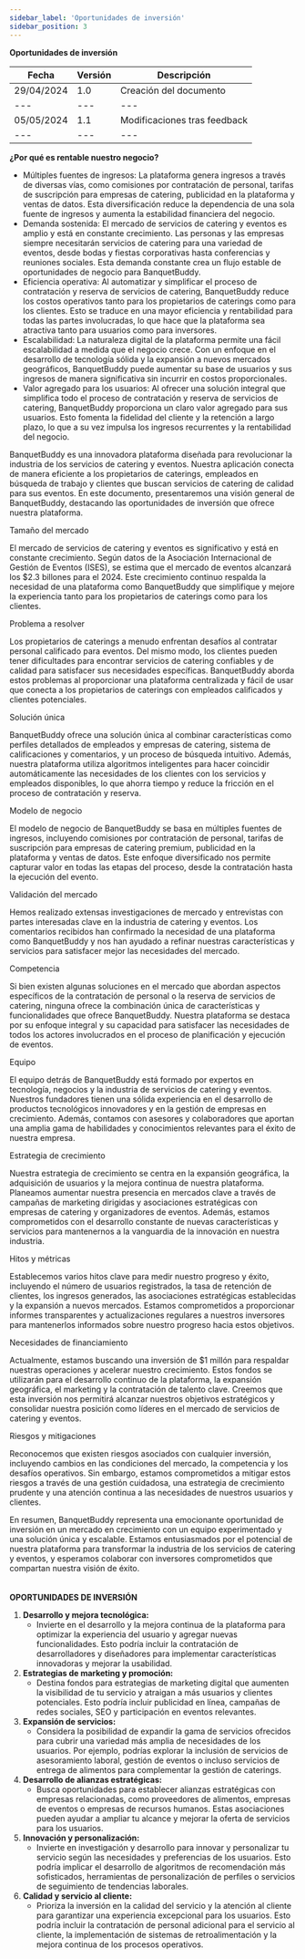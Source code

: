 ```yaml
---
sidebar_label: 'Oportunidades de inversión'
sidebar_position: 3
---
```


**Oportunidades de inversión**

| **Fecha** | **Versión** | **Descripción** |
| --- | --- | --- |
| 29/04/2024 | 1.0 | Creación del documento |
| --- | --- | --- |
| 05/05/2024 | 1.1 | Modificaciones tras feedback |
| --- | --- | --- |

**¿Por qué es rentable nuestro negocio?**

- Múltiples fuentes de ingresos: La plataforma genera ingresos a través de diversas vías, como comisiones por contratación de personal, tarifas de suscripción para empresas de catering, publicidad en la plataforma y ventas de datos. Esta diversificación reduce la dependencia de una sola fuente de ingresos y aumenta la estabilidad financiera del negocio.
- Demanda sostenida: El mercado de servicios de catering y eventos es amplio y está en constante crecimiento. Las personas y las empresas siempre necesitarán servicios de catering para una variedad de eventos, desde bodas y fiestas corporativas hasta conferencias y reuniones sociales. Esta demanda constante crea un flujo estable de oportunidades de negocio para BanquetBuddy.
- Eficiencia operativa: Al automatizar y simplificar el proceso de contratación y reserva de servicios de catering, BanquetBuddy reduce los costos operativos tanto para los propietarios de caterings como para los clientes. Esto se traduce en una mayor eficiencia y rentabilidad para todas las partes involucradas, lo que hace que la plataforma sea atractiva tanto para usuarios como para inversores.
- Escalabilidad: La naturaleza digital de la plataforma permite una fácil escalabilidad a medida que el negocio crece. Con un enfoque en el desarrollo de tecnología sólida y la expansión a nuevos mercados geográficos, BanquetBuddy puede aumentar su base de usuarios y sus ingresos de manera significativa sin incurrir en costos proporcionales.
- Valor agregado para los usuarios: Al ofrecer una solución integral que simplifica todo el proceso de contratación y reserva de servicios de catering, BanquetBuddy proporciona un claro valor agregado para sus usuarios. Esto fomenta la fidelidad del cliente y la retención a largo plazo, lo que a su vez impulsa los ingresos recurrentes y la rentabilidad del negocio.

BanquetBuddy es una innovadora plataforma diseñada para revolucionar la industria de los servicios de catering y eventos. Nuestra aplicación conecta de manera eficiente a los propietarios de caterings, empleados en búsqueda de trabajo y clientes que buscan servicios de catering de calidad para sus eventos. En este documento, presentaremos una visión general de BanquetBuddy, destacando las oportunidades de inversión que ofrece nuestra plataforma.

Tamaño del mercado

El mercado de servicios de catering y eventos es significativo y está en constante crecimiento. Según datos de la Asociación Internacional de Gestión de Eventos (ISES), se estima que el mercado de eventos alcanzará los $2.3 billones para el 2024. Este crecimiento continuo respalda la necesidad de una plataforma como BanquetBuddy que simplifique y mejore la experiencia tanto para los propietarios de caterings como para los clientes.

Problema a resolver

Los propietarios de caterings a menudo enfrentan desafíos al contratar personal calificado para eventos. Del mismo modo, los clientes pueden tener dificultades para encontrar servicios de catering confiables y de calidad para satisfacer sus necesidades específicas. BanquetBuddy aborda estos problemas al proporcionar una plataforma centralizada y fácil de usar que conecta a los propietarios de caterings con empleados calificados y clientes potenciales.

Solución única

BanquetBuddy ofrece una solución única al combinar características como perfiles detallados de empleados y empresas de catering, sistema de calificaciones y comentarios, y un proceso de búsqueda intuitivo. Además, nuestra plataforma utiliza algoritmos inteligentes para hacer coincidir automáticamente las necesidades de los clientes con los servicios y empleados disponibles, lo que ahorra tiempo y reduce la fricción en el proceso de contratación y reserva.

Modelo de negocio

El modelo de negocio de BanquetBuddy se basa en múltiples fuentes de ingresos, incluyendo comisiones por contratación de personal, tarifas de suscripción para empresas de catering premium, publicidad en la plataforma y ventas de datos. Este enfoque diversificado nos permite capturar valor en todas las etapas del proceso, desde la contratación hasta la ejecución del evento.

Validación del mercado

Hemos realizado extensas investigaciones de mercado y entrevistas con partes interesadas clave en la industria de catering y eventos. Los comentarios recibidos han confirmado la necesidad de una plataforma como BanquetBuddy y nos han ayudado a refinar nuestras características y servicios para satisfacer mejor las necesidades del mercado.

Competencia

Si bien existen algunas soluciones en el mercado que abordan aspectos específicos de la contratación de personal o la reserva de servicios de catering, ninguna ofrece la combinación única de características y funcionalidades que ofrece BanquetBuddy. Nuestra plataforma se destaca por su enfoque integral y su capacidad para satisfacer las necesidades de todos los actores involucrados en el proceso de planificación y ejecución de eventos.

Equipo

El equipo detrás de BanquetBuddy está formado por expertos en tecnología, negocios y la industria de servicios de catering y eventos. Nuestros fundadores tienen una sólida experiencia en el desarrollo de productos tecnológicos innovadores y en la gestión de empresas en crecimiento. Además, contamos con asesores y colaboradores que aportan una amplia gama de habilidades y conocimientos relevantes para el éxito de nuestra empresa.

Estrategia de crecimiento

Nuestra estrategia de crecimiento se centra en la expansión geográfica, la adquisición de usuarios y la mejora continua de nuestra plataforma. Planeamos aumentar nuestra presencia en mercados clave a través de campañas de marketing dirigidas y asociaciones estratégicas con empresas de catering y organizadores de eventos. Además, estamos comprometidos con el desarrollo constante de nuevas características y servicios para mantenernos a la vanguardia de la innovación en nuestra industria.

Hitos y métricas

Establecemos varios hitos clave para medir nuestro progreso y éxito, incluyendo el número de usuarios registrados, la tasa de retención de clientes, los ingresos generados, las asociaciones estratégicas establecidas y la expansión a nuevos mercados. Estamos comprometidos a proporcionar informes transparentes y actualizaciones regulares a nuestros inversores para mantenerlos informados sobre nuestro progreso hacia estos objetivos.

Necesidades de financiamiento

Actualmente, estamos buscando una inversión de $1 millón para respaldar nuestras operaciones y acelerar nuestro crecimiento. Estos fondos se utilizarán para el desarrollo continuo de la plataforma, la expansión geográfica, el marketing y la contratación de talento clave. Creemos que esta inversión nos permitirá alcanzar nuestros objetivos estratégicos y consolidar nuestra posición como líderes en el mercado de servicios de catering y eventos.

Riesgos y mitigaciones

Reconocemos que existen riesgos asociados con cualquier inversión, incluyendo cambios en las condiciones del mercado, la competencia y los desafíos operativos. Sin embargo, estamos comprometidos a mitigar estos riesgos a través de una gestión cuidadosa, una estrategia de crecimiento prudente y una atención continua a las necesidades de nuestros usuarios y clientes.

En resumen, BanquetBuddy representa una emocionante oportunidad de inversión en un mercado en crecimiento con un equipo experimentado y una solución única y escalable. Estamos entusiasmados por el potencial de nuestra plataforma para transformar la industria de los servicios de catering y eventos, y esperamos colaborar con inversores comprometidos que compartan nuestra visión de éxito.  
<br/><br/>**OPORTUNIDADES DE INVERSIÓN**

1. **Desarrollo y mejora tecnológica:**
    - Invierte en el desarrollo y la mejora continua de la plataforma para optimizar la experiencia del usuario y agregar nuevas funcionalidades. Esto podría incluir la contratación de desarrolladores y diseñadores para implementar características innovadoras y mejorar la usabilidad.
2. **Estrategias de marketing y promoción:**
    - Destina fondos para estrategias de marketing digital que aumenten la visibilidad de tu servicio y atraigan a más usuarios y clientes potenciales. Esto podría incluir publicidad en línea, campañas de redes sociales, SEO y participación en eventos relevantes.
3. **Expansión de servicios:**
    - Considera la posibilidad de expandir la gama de servicios ofrecidos para cubrir una variedad más amplia de necesidades de los usuarios. Por ejemplo, podrías explorar la inclusión de servicios de asesoramiento laboral, gestión de eventos o incluso servicios de entrega de alimentos para complementar la gestión de caterings.
4. **Desarrollo de alianzas estratégicas:**
    - Busca oportunidades para establecer alianzas estratégicas con empresas relacionadas, como proveedores de alimentos, empresas de eventos o empresas de recursos humanos. Estas asociaciones pueden ayudar a ampliar tu alcance y mejorar la oferta de servicios para los usuarios.
5. **Innovación y personalización:**
    - Invierte en investigación y desarrollo para innovar y personalizar tu servicio según las necesidades y preferencias de los usuarios. Esto podría implicar el desarrollo de algoritmos de recomendación más sofisticados, herramientas de personalización de perfiles o servicios de seguimiento de tendencias laborales.
6. **Calidad y servicio al cliente:**
    - Prioriza la inversión en la calidad del servicio y la atención al cliente para garantizar una experiencia excepcional para los usuarios. Esto podría incluir la contratación de personal adicional para el servicio al cliente, la implementación de sistemas de retroalimentación y la mejora continua de los procesos operativos.